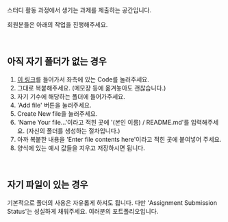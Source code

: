 
스터디 활동 과정에서 생기는 과제를 제출하는 공간입니다.

회원분들은 아래의 작업을 진행해주세요.

<br>

## 아직 자기 폴더가 없는 경우

1. [이 링크](https://github.com/mlads-gachon/assignment/blob/main/Example_Folder/Example.md)를 들어가서 좌측에 있는 Code를 눌러주세요.
2. 그대로 복붙해주세요. (메모장 등에 옮겨놓아도 괜찮습니다.)
3. 자기 기수에 해당하는 폴더에 들어가주세요.
4. 'Add file' 버튼을 눌러주세요.
5. Create New file을 눌러주세요.
6. 'Name Your file...'이라고 적힌 곳에 '(본인 이름) / README.md'를 입력해주세요. (자신의 폴더를 생성하는 절차입니다.)
7. 아까 복붙한 내용을 'Enter file contents here'이라고 적힌 곳에 붙여넣어 주세요.
8. 양식에 있는 예시 값들을 지우고 저장하시면 됩니다.

<br>

## 자기 파일이 있는 경우

기본적으로 폴더의 사용은 자유롭게 하셔도 됩니다. 다만 'Assignment Submission Status'는 성실하게 채워주세요. 여러분의 포트폴리오입니다.
